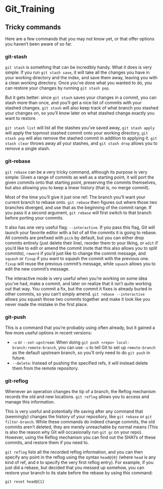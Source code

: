 # Git_Training

## Tricky commands

Here are a few commands that you may not know yet, or that offer options you haven’t been aware of so far.

### git-stash

```git stash``` is something that can be incredibly handy. What it does is very simple: If you run ```git stash save```, it will take all the changes you have in your working directory and the index, and save them away, leaving you with a clean working directory. Once you’ve done what you wanted to do, you can restore your changes by running ```git stash pop```.

But it gets better: since ```git stash``` saves your changes in a commit, you can stash more than once, and you’ll get a nice list of commits with your stashed changes. ```git stash``` will also keep track of what branch you stashed your changes on, so you’ll know later on what stashed change exactly you want to restore.

```git stash list``` will list all the stashes you’ve saved away, ```git stash apply``` will apply the topmost stashed commit onto your working directory, ```git stash pop``` will also remove the stashed commit in addition to applying it. ```git stash clear``` throws away all your stashes, and ```git stash drop``` allows you to remove a single stash.

### git-rebase

```git rebase``` can be a very tricky command, although its purpose is very simple: Given a range of commits as well as a starting point, it will port the given commits onto that starting point, preserving the commits themselves, but also allowing you to keep a linear history (that is, no merge commit).

Most of the time you’ll give it just one ref: The branch you’ll want your current branch to rebase onto. ```git rebase``` then figures out where those two branches diverged, and use that as the beginning of the commit range. If you pass it a second argument, ```git rebase``` will first switch to that branch before porting your commits.

It also has one very useful flag: ```--interactive```. If you pass this flag, Git will launch your favorite editor with a list of all the commits it is going to rebase. All commits are prefixed with ```pick``` by default, but you can either drop commits entirely (just delete their line), reorder them to your liking, or ```edit``` if you’d like to edit or amend the commit (note that this also allows you to split commits), ```reword``` if you’d just like to change the commit message, and ```squash``` or ```fixup``` if you want to squash the commit with the previous one. ```fixup``` will reuse the previous commit’s message, while ```squash``` allows you to edit the new commit’s message.

The interactive mode is very useful when you’re working on some idea you’ve had, make a commit, and later on realize that it isn’t quite working out that way. You commit a fix, but the commit it fixes is already buried in other commits, so you can’t simply amend. ```git rebase --interactive``` allows you squash those two commits together and make it look like you never made the mistake in the first place.

### git-push

This is a command that you’re probably using often already, but it gained a few more useful options in recent versions:

- ```-u``` or ```--set-upstream```: When doing ```git push <repo> local-branch:remote-branch```, you can use ```-u``` to tell Git to set up ```remote-branch``` as the default upstream branch, so you’ll only need to do ```git push``` in future.
- ```--delete```: Instead of pushing the specified refs, it will instead delete them from the remote repository.

### git-reflog

Whenever an operation changes the tip of a branch, the Reflog mechanism records the old and new locations. ```git reflog``` allows you to access and manage this information.

This is very useful and potentially life saving after any command that (seemingly) changes the history of your repository, like ```git rebase``` or ```git filter-branch```. While these commands do indeed change commits, the old commits aren’t deleted, they are merely unreachable by normal means (This is also the reason why Git will occasionally run ```git gc``` on your repo). However, using the Reflog mechanism you can find out the SHA1’s of these commits, and restore them if you need to.

```git reflog``` lists all the recorded reflog information, and you can then specify any point in the reflog using the syntax ```head@{0}``` (where ```head``` is any kind of ref, and ```0``` to specify the very first reflog entry). For example, if you just did a rebase, but decided that you messed up somehow, you can restore your branch to its state before the rebase by using this command:

```
git reset head@{1}
```
